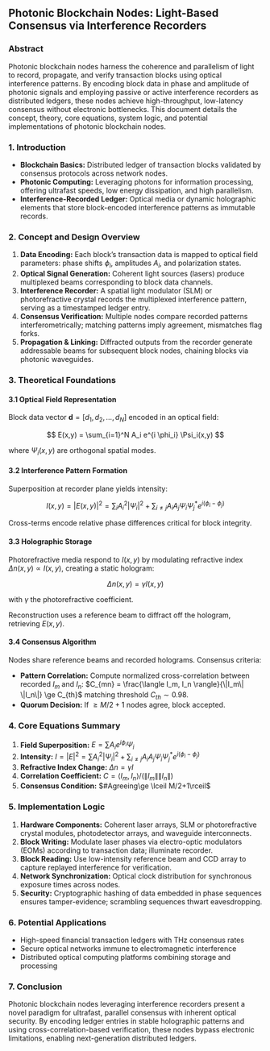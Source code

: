 ## Photonic Blockchain Nodes: Light-Based Consensus via Interference Recorders

### Abstract

Photonic blockchain nodes harness the coherence and parallelism of light to record, propagate, and verify transaction blocks using optical interference patterns. By encoding block data in phase and amplitude of photonic signals and employing passive or active interference recorders as distributed ledgers, these nodes achieve high-throughput, low-latency consensus without electronic bottlenecks. This document details the concept, theory, core equations, system logic, and potential implementations of photonic blockchain nodes.

### 1. Introduction

* **Blockchain Basics:** Distributed ledger of transaction blocks validated by consensus protocols across network nodes.
* **Photonic Computing:** Leveraging photons for information processing, offering ultrafast speeds, low energy dissipation, and high parallelism.
* **Interference-Recorded Ledger:** Optical media or dynamic holographic elements that store block-encoded interference patterns as immutable records.

### 2. Concept and Design Overview

1. **Data Encoding:** Each block’s transaction data is mapped to optical field parameters: phase shifts $\phi_i$, amplitudes $A_i$, and polarization states.
2. **Optical Signal Generation:** Coherent light sources (lasers) produce multiplexed beams corresponding to block data channels.
3. **Interference Recorder:** A spatial light modulator (SLM) or photorefractive crystal records the multiplexed interference pattern, serving as a timestamped ledger entry.
4. **Consensus Verification:** Multiple nodes compare recorded patterns interferometrically; matching patterns imply agreement, mismatches flag forks.
5. **Propagation & Linking:** Diffracted outputs from the recorder generate addressable beams for subsequent block nodes, chaining blocks via photonic waveguides.

### 3. Theoretical Foundations

#### 3.1 Optical Field Representation

Block data vector $\mathbf{d} = [d_1, d_2, \dots, d_N]$ encoded in an optical field:

$$
E(x,y) = \sum_{i=1}^N A_i e^{i \phi_i} \Psi_i(x,y)
$$

where $\Psi_i(x,y)$ are orthogonal spatial modes.

#### 3.2 Interference Pattern Formation

Superposition at recorder plane yields intensity:

$$
I(x,y) = |E(x,y)|^2 = \sum_i A_i^2 |\Psi_i|^2 + \sum_{i\neq j} A_i A_j \Psi_i \Psi_j^* e^{i(\phi_i - \phi_j)}
$$

Cross-terms encode relative phase differences critical for block integrity.

#### 3.3 Holographic Storage

Photorefractive media respond to $I(x,y)$ by modulating refractive index $\Delta n(x,y) \propto I(x,y)$, creating a static hologram:

$$
\Delta n(x,y) = \gamma I(x,y)
$$

with $\gamma$ the photorefractive coefficient.

Reconstruction uses a reference beam to diffract off the hologram, retrieving $E(x,y)$.

#### 3.4 Consensus Algorithm

Nodes share reference beams and recorded holograms. Consensus criteria:

* **Pattern Correlation:** Compute normalized cross-correlation between recorded $I_m$ and $I_n$:
  $C_{mn} = \frac{\langle I_m, I_n \rangle}{\|I_m\| \|I_n\|} \ge C_{th}$
  matching threshold $C_{th}\sim 0.98$.
* **Quorum Decision:** If $\ge M/2 +1$ nodes agree, block accepted.

### 4. Core Equations Summary

1. **Field Superposition:** $E = \sum A_i e^{i\phi_i} \Psi_i$
2. **Intensity:** $I = |E|^2 = \sum A_i^2|\Psi_i|^2 + \sum_{i\neq j} A_iA_j\Psi_i\Psi_j^*e^{i(\phi_i-\phi_j)}$
3. **Refractive Index Change:** $\Delta n = \gamma I$
4. **Correlation Coefficient:** $C = \langle I_m,I_n\rangle/(\|I_m\|\|I_n\|)$
5. **Consensus Condition:** $#Agreeing\ge \lceil M/2+1\rceil$

### 5. Implementation Logic

1. **Hardware Components:** Coherent laser arrays, SLM or photorefractive crystal modules, photodetector arrays, and waveguide interconnects.
2. **Block Writing:** Modulate laser phases via electro-optic modulators (EOMs) according to transaction data; illuminate recorder.
3. **Block Reading:** Use low-intensity reference beam and CCD array to capture replayed interference for verification.
4. **Network Synchronization:** Optical clock distribution for synchronous exposure times across nodes.
5. **Security:** Cryptographic hashing of data embedded in phase sequences ensures tamper-evidence; scrambling sequences thwart eavesdropping.

### 6. Potential Applications

* High-speed financial transaction ledgers with THz consensus rates
* Secure optical networks immune to electromagnetic interference
* Distributed optical computing platforms combining storage and processing

### 7. Conclusion

Photonic blockchain nodes leveraging interference recorders present a novel paradigm for ultrafast, parallel consensus with inherent optical security. By encoding ledger entries in stable holographic patterns and using cross-correlation-based verification, these nodes bypass electronic limitations, enabling next-generation distributed ledgers.

